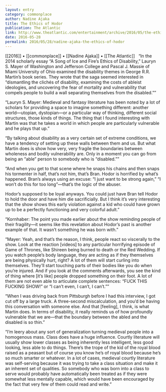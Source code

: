 ```yaml
---
layout: entry
category: commonplace
author: Nadine Ajaka
title: The Ethics of Hodor
publication: The Atlantic
link: http://www.theatlantic.com/entertainment/archive/2016/05/the-ethics-of-hodor/484643/
date: 2016-05-28
permalink: 2016/05/28/nadine-ajaka-the-ethics-of-hodor
---
```


[[2016]] • [[commonplace]] • [[Nadine Ajaka]] • [[The Atlantic]]
 
“In the 2014 scholarly essay “A Song of Ice and Fire’s Ethics of Disability,” Lauryn S. Mayer of Washington and Jefferson College and Pascal J. Massie of Miami University of Ohio examined the disability themes in George R.R. Martin’s book series. They wrote that the saga seemed interested in “dismantling the clichés of disability, examining the costs of ableist ideologies, and uncovering the fear of mortality and vulnerability that compels people to build a wall separating themselves from the disabled.””

“Lauryn S. Mayer: Medieval and fantasy literature has been noted by a lot of scholars for providing a space to imagine something different: another world—utopian, dystopian—or a particular way of thinking, different social structures, those kinds of things. The thing that I found interesting with Martin was that he takes a world in which people are particularly vulnerable and he plays that up.”

“By talking about disability as a very certain set of extreme conditions, we have a tendency of setting up these walls between them and us. But what Martin does is show how very, very fragile the boundaries between wholeness and bodily vulnerability are. Only in a moment you can go from being an “able” person to somebody who is “disabled.””

“And when you get to that scene where he snaps his chains and then snaps his tormenter in half, that’s not him, that’s Bran. Hodor is horrified by what’s happened. Bran’s always using an excuse: “I just want to be strong again,” “I won’t do this for too long”—that’s the logic of the abuser.

Hodor’s supposed to be loyal anyways. You could just have Bran tell Hodor to hold the door and have him die sacrificially. But I think it’s very interesting that the show shows this early violation against a kid who could have grown up to be a perfectly functioning and very colorful adult.”

“Kornhaber: The point you made earlier about the show reminding people of their fragility—it seems like this revelation about Hodor’s past is another example of that. It wasn’t something he was born with.”

“Mayer: Yeah, and that’s the reason, I think, people react so viscerally to the show. Look at the reaction [videos] to any particular horrifying episode of Game of Thrones, like Shireen being burned to death or the Red Wedding. If you watch people’s body language, they are acting as if they themselves are being physically hurt, right? A lot of them will start curling into themselves. They’ll start touching parts of their bodies like you do when you’re injured. And if you look at the comments afterwards, you see the kind of thing where [it’s like] people dropped something on their foot. A lot of them are not even able to articulate complete sentences: “FUCK THIS FUCKING SHOW!” or “I can’t even, I can’t, I can’t.””

“When I was driving back from Pittsburgh before I had this interview, I got cut off by a large truck. A three-second miscalculation, and you’d be having this conversation with someone else. And that [feeling], I think, is what Martin does. In terms of disability, it really reminds us of how profoundly vulnerable that we are—that the boundary between the abled and the disabled is so thin.”

“I’m leery about any sort of generalization turning medieval people into a homogenous mass. Class does have a huge influence. Courtly literature will usually show lower classes as being inherently less intelligent, less good looking, less able to do things. There’s the trope of the kid of the royal blood raised as a peasant but of course you know he’s of royal blood because he’s so much smarter or whatever. In a lot of cases, medieval courtly literature was self-serving because it was trying to take a class situation and make it an inherent set of qualities. So somebody who was born into a class to serve would probably have automatically been treated as if they were somewhat less mentally capable, which would have been encouraged by the fact that very few of them could read and write.”

